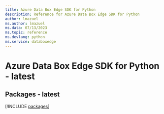 ```yaml
---
title: Azure Data Box Edge SDK for Python
description: Reference for Azure Data Box Edge SDK for Python
author: lmazuel
ms.author: lmazuel
ms.data: 07/13/2023
ms.topic: reference
ms.devlang: python
ms.service: databoxedge
---
```

# Azure Data Box Edge SDK for Python - latest
## Packages - latest
[!INCLUDE [packages](data-box-edge-index.md)]